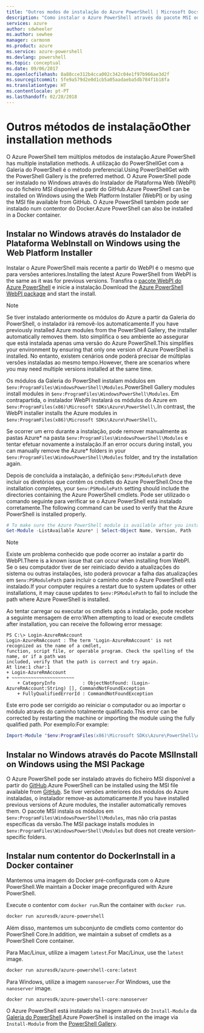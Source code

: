 ```yaml
---
title: "Outros modos de instalação do Azure PowerShell | Microsoft Docs"
description: "Como instalar o Azure PowerShell através do pacote MSI ou do Instalador de Plataforma Web."
services: azure
author: sdwheeler
ms.author: sewhee
manager: carmonm
ms.product: azure
ms.service: azure-powershell
ms.devlang: powershell
ms.topic: conceptual
ms.date: 09/06/2017
ms.openlocfilehash: 8a88cce312b4cca002c342c04e1f97b966ae3d2f
ms.sourcegitcommit: 5fe9a579d2e0d1cb5a05aadaeba5db784f1b18fa
ms.translationtype: HT
ms.contentlocale: pt-PT
ms.lasthandoff: 02/28/2018
---
```

# <a name="other-installation-methods"></a><span data-ttu-id="d73c3-103">Outros métodos de instalação</span><span class="sxs-lookup"><span data-stu-id="d73c3-103">Other installation methods</span></span>

<span data-ttu-id="d73c3-104">O Azure PowerShell tem múltiplos métodos de instalação.</span><span class="sxs-lookup"><span data-stu-id="d73c3-104">Azure PowerShell has multiple installation methods.</span></span> <span data-ttu-id="d73c3-105">A utilização do PowerShellGet com a Galeria do PowerShell é o método preferencial.</span><span class="sxs-lookup"><span data-stu-id="d73c3-105">Using PowerShellGet with the PowerShell Gallery is the preferred method.</span></span> <span data-ttu-id="d73c3-106">O Azure PowerShell pode ser instalado no Windows através do Instalador de Plataforma Web (WebPI) ou do ficheiro MSI disponível a partir do GitHub.</span><span class="sxs-lookup"><span data-stu-id="d73c3-106">Azure PowerShell can be installed on Windows using the Web Platform Installer (WebPI) or by using the MSI file available from GitHub.</span></span> <span data-ttu-id="d73c3-107">O Azure PowerShell também pode ser instalado num contentor do Docker.</span><span class="sxs-lookup"><span data-stu-id="d73c3-107">Azure PowerShell can also be installed in a Docker container.</span></span>

## <a name="install-on-windows-using-the-web-platform-installer"></a><span data-ttu-id="d73c3-108">Instalar no Windows através do Instalador de Plataforma Web</span><span class="sxs-lookup"><span data-stu-id="d73c3-108">Install on Windows using the Web Platform Installer</span></span>

<span data-ttu-id="d73c3-109">Instalar o Azure PowerShell mais recente a partir do WebPI é o mesmo que para versões anteriores.</span><span class="sxs-lookup"><span data-stu-id="d73c3-109">Installing the latest Azure PowerShell from WebPI is the same as it was for previous versions.</span></span>
<span data-ttu-id="d73c3-110">Transfira o [pacote WebPI do Azure PowerShell](http://aka.ms/webpi-azps) e inicie a instalação.</span><span class="sxs-lookup"><span data-stu-id="d73c3-110">Download the [Azure PowerShell WebPI package](http://aka.ms/webpi-azps) and start the install.</span></span>

> [!NOTE]
> <span data-ttu-id="d73c3-111">Se tiver instalado anteriormente os módulos do Azure a partir da Galeria do PowerShell, o instalador irá removê-los automaticamente.</span><span class="sxs-lookup"><span data-stu-id="d73c3-111">If you have previously installed Azure modules from the PowerShell Gallery, the installer automatically removes them.</span></span> <span data-ttu-id="d73c3-112">Isto simplifica o seu ambiente ao assegurar que está instalada apenas uma versão do Azure PowerShell.</span><span class="sxs-lookup"><span data-stu-id="d73c3-112">This simplifies your environment by ensuring that only one version of Azure PowerShell is installed.</span></span> <span data-ttu-id="d73c3-113">No entanto, existem cenários onde poderá precisar de múltiplas versões instaladas ao mesmo tempo.</span><span class="sxs-lookup"><span data-stu-id="d73c3-113">However, there are scenarios where you may need multiple versions installed at the same time.</span></span>
>
> <span data-ttu-id="d73c3-114">Os módulos da Galeria do PowerShell instalam módulos em `$env:ProgramFiles\WindowsPowerShell\Modules`.</span><span class="sxs-lookup"><span data-stu-id="d73c3-114">PowerShell Gallery modules install modules in `$env:ProgramFiles\WindowsPowerShell\Modules`.</span></span> <span data-ttu-id="d73c3-115">Em contrapartida, o instalador WebPI instalará os módulos do Azure em `$env:ProgramFiles(x86)\Microsoft SDKs\Azure\PowerShell\`.</span><span class="sxs-lookup"><span data-stu-id="d73c3-115">In contrast, the WebPI installer installs the Azure modules in `$env:ProgramFiles(x86)\Microsoft SDKs\Azure\PowerShell\`.</span></span>
>
> <span data-ttu-id="d73c3-116">Se ocorrer um erro durante a instalação, pode remover manualmente as pastas Azure\* na pasta `$env:ProgramFiles\WindowsPowerShell\Modules` e tentar efetuar novamente a instalação.</span><span class="sxs-lookup"><span data-stu-id="d73c3-116">If an error occurs during install, you can manually remove the Azure\* folders in your `$env:ProgramFiles\WindowsPowerShell\Modules` folder, and try the installation again.</span></span>

<span data-ttu-id="d73c3-117">Depois de concluída a instalação, a definição `$env:PSModulePath` deve incluir os diretórios que contêm os cmdlets do Azure PowerShell.</span><span class="sxs-lookup"><span data-stu-id="d73c3-117">Once the installation completes, your `$env:PSModulePath` setting should include the directories containing the Azure PowerShell cmdlets.</span></span> <span data-ttu-id="d73c3-118">Pode ser utilizado o comando seguinte para verificar se o Azure PowerShell está instalado corretamente.</span><span class="sxs-lookup"><span data-stu-id="d73c3-118">The following command can be used to verify that the Azure PowerShell is installed properly.</span></span>

```powershell
# To make sure the Azure PowerShell module is available after you install
Get-Module -ListAvailable Azure* | Select-Object Name, Version, Path
```

> [!NOTE]
> <span data-ttu-id="d73c3-119">Existe um problema conhecido que pode ocorrer ao instalar a partir do WebPI.</span><span class="sxs-lookup"><span data-stu-id="d73c3-119">There is a known issue that can occur when installing from WebPI.</span></span> <span data-ttu-id="d73c3-120">Se o seu computador tiver de ser reiniciado devido a atualizações do sistema ou outras instalações, isto poderá provocar a falha das atualizações em `$env:PSModulePath` para incluir o caminho onde o Azure PowerShell está instalado.</span><span class="sxs-lookup"><span data-stu-id="d73c3-120">If your computer requires a restart due to system updates or other installations, it may cause updates to `$env:PSModulePath` to fail to include the path where Azure PowerShell is installed.</span></span>

<span data-ttu-id="d73c3-121">Ao tentar carregar ou executar os cmdlets após a instalação, pode receber a seguinte mensagem de erro:</span><span class="sxs-lookup"><span data-stu-id="d73c3-121">When attempting to load or execute cmdlets after installation, you can receive the following error message:</span></span>

```
PS C:\> Login-AzureRmAccount
Login-AzureRmAccount : The term 'Login-AzureRmAccount' is not recognized as the name of a cmdlet,
function, script file, or operable program. Check the spelling of the name, or if a path was
included, verify that the path is correct and try again.
At line:1 char:1
+ Login-AzureRmAccount
+ ~~~~~~~~~~~~~~~~~~~~~~~
    + CategoryInfo          : ObjectNotFound: (Login-AzureRmAccount:String) [], CommandNotFoundException
    + FullyQualifiedErrorId : CommandNotFoundException
```

<span data-ttu-id="d73c3-122">Este erro pode ser corrigido ao reiniciar o computador ou ao importar o módulo através do caminho totalmente qualificado.</span><span class="sxs-lookup"><span data-stu-id="d73c3-122">This error can be corrected by restarting the machine or importing the module using the fully qualified path.</span></span> <span data-ttu-id="d73c3-123">Por exemplo:</span><span class="sxs-lookup"><span data-stu-id="d73c3-123">For example:</span></span>

```powershell
Import-Module "$env:ProgramFiles(x86)\Microsoft SDKs\Azure\PowerShell\AzureRM.psd1"
```

## <a name="install-on-windows-using-the-msi-package"></a><span data-ttu-id="d73c3-124">Instalar no Windows através do Pacote MSI</span><span class="sxs-lookup"><span data-stu-id="d73c3-124">Install on Windows using the MSI Package</span></span>

<span data-ttu-id="d73c3-125">O Azure PowerShell pode ser instalado através do ficheiro MSI disponível a partir do [GitHub](https://aka.ms/azps-release).</span><span class="sxs-lookup"><span data-stu-id="d73c3-125">Azure PowerShell can be installed using the MSI file available from [GitHub](https://aka.ms/azps-release).</span></span> <span data-ttu-id="d73c3-126">Se tiver versões anteriores dos módulos do Azure instaladas, o instalador remove-as automaticamente.</span><span class="sxs-lookup"><span data-stu-id="d73c3-126">If you have installed previous versions of Azure modules, the installer automatically removes them.</span></span> <span data-ttu-id="d73c3-127">O pacote MSI instala os módulos em `$env:ProgramFiles\WindowsPowerShell\Modules`, mas não cria pastas específicas da versão.</span><span class="sxs-lookup"><span data-stu-id="d73c3-127">The MSI package installs modules in `$env:ProgramFiles\WindowsPowerShell\Modules` but does not create version-specific folders.</span></span>

## <a name="install-in-a-docker-container"></a><span data-ttu-id="d73c3-128">Instalar num contentor do Docker</span><span class="sxs-lookup"><span data-stu-id="d73c3-128">Install in a Docker container</span></span>

<span data-ttu-id="d73c3-129">Mantemos uma imagem do Docker pré-configurada com o Azure PowerShell.</span><span class="sxs-lookup"><span data-stu-id="d73c3-129">We maintain a Docker image preconfigured with Azure PowerShell.</span></span>

<span data-ttu-id="d73c3-130">Execute o contentor com `docker run`.</span><span class="sxs-lookup"><span data-stu-id="d73c3-130">Run the container with `docker run`.</span></span>

```powershell
docker run azuresdk/azure-powershell
```

<span data-ttu-id="d73c3-131">Além disso, mantemos um subconjunto de cmdlets como contentor do PowerShell Core.</span><span class="sxs-lookup"><span data-stu-id="d73c3-131">In addition, we maintain a subset of cmdlets as a PowerShell Core container.</span></span>

<span data-ttu-id="d73c3-132">Para Mac/Linux, utilize a imagem `latest`.</span><span class="sxs-lookup"><span data-stu-id="d73c3-132">For Mac/Linux, use the `latest` image.</span></span>

```bash
docker run azuresdk/azure-powershell-core:latest
```

<span data-ttu-id="d73c3-133">Para Windows, utilize a imagem `nanoserver`.</span><span class="sxs-lookup"><span data-stu-id="d73c3-133">For Windows, use the `nanoserver` image.</span></span>

```powershell
docker run azuresdk/azure-powershell-core:nanoserver
```

<span data-ttu-id="d73c3-134">O Azure PowerShell está instalado na imagem através do `Install-Module` da [Galeria do PowerShell](https://www.powershellgallery.com/).</span><span class="sxs-lookup"><span data-stu-id="d73c3-134">Azure PowerShell is installed on the image via `Install-Module` from the [PowerShell Gallery](https://www.powershellgallery.com/).</span></span>
